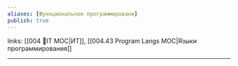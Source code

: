 ```yaml
---
aliases: [Функциональное программировани]
publish: true
---
```

links: [[004 🧿IT MOC|ИТ]], [[004.43 Program Langs MOC|Языки программирования]]

---

